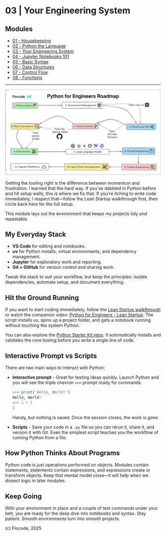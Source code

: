 # 03 | Your Engineering System

## Modules

- [01 - Housekeeping](01-housekeeping.md)
- [02 - Python the Language](02-python-the-language.md)
- [03 - Your Engineering System](03-your-engineering-system.md)
- [04 - Jupyter Notebooks 101](04-jupyter-notebooks-101.md)
- [05 - Basic Syntax](05-basic-syntax.md)
- [06 - Data Structures](06-data-structures.md)
- [07 - Control Flow](07-control-flow.md)
- [08 - Functions](08-functions.md)

---

![Engineering system roadmap](assets/flocode-roadmap.jpeg)

Getting the tooling right is the difference between momentum and frustration. I learned that the hard way. If you've dabbled in Python before and hit setup walls, this is where we fix that. If you're itching to write code immediately, I respect that—follow the Lean Startup walkthrough first, then circle back here for the full setup.

This module lays out the environment that keeps my projects tidy and repeatable.

## My Everyday Stack

- **VS Code** for editing and notebooks.
- **uv** for Python installs, virtual environments, and dependency management.
- **Jupyter** for exploratory work and reporting.
- **Git + GitHub** for version control and sharing work.

Tweak the stack to suit your workflow, but keep the principles: isolate dependencies, automate setup, and document everything.

## Hit the Ground Running

If you want to start coding immediately, follow the [Lean Startup walkthrough](python-for-engineers-lean-startup.md) or watch the companion video: [Python for Engineers - Lean Startup](https://www.youtube.com/watch?v=kUAJ1WoGsFk). The script installs uv, spins up a project folder, and gets a notebook running without touching the system Python.

You can also explore the [Python Starter Kit repo](https://github.com/joreilly86/Python-Starter-Kit). It automatically installs and validates the core tooling before you write a single line of code.

## Interactive Prompt vs Scripts

There are two main ways to interact with Python:

- **Interactive prompt** - Great for testing ideas quickly. Launch Python and you will see the triple chevron `>>>` prompt ready for commands.

    ```python
    >>> print('Hello, World!')
    Hello, World!
    >>> 1 + 1
    2
    ```

    Handy, but nothing is saved. Once the session closes, the work is gone.

- **Scripts** - Save your code in a `.py` file so you can rerun it, share it, and version it with Git. Even the simplest script teaches you the workflow of running Python from a file.

## How Python Thinks About Programs

Python code is just operations performed on objects. Modules contain statements, statements contain expressions, and expressions create or transform objects. Keep that mental model close—it will help when we dissect logic in later modules.

## Keep Going

With your environment in place and a couple of test commands under your belt, you are ready for the deep dive into notebooks and syntax. Stay patient. Smooth environments turn into smooth projects.

(c) Flocode, 2025
